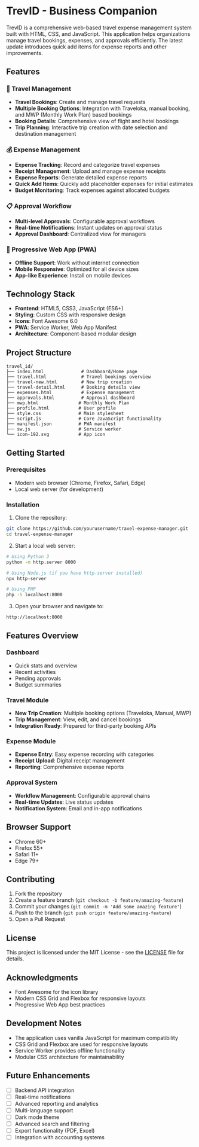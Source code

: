 # TrevID - Business Companion

TrevID is a comprehensive web-based travel expense management system built with HTML, CSS, and JavaScript. This application helps organizations manage travel bookings, expenses, and approvals efficiently. The latest update introduces quick add items for expense reports and other improvements.

## Features

### 🛫 Travel Management
- **Travel Bookings**: Create and manage travel requests
- **Multiple Booking Options**: Integration with Traveloka, manual booking, and MWP (Monthly Work Plan) based bookings
- **Booking Details**: Comprehensive view of flight and hotel bookings
- **Trip Planning**: Interactive trip creation with date selection and destination management

### 💰 Expense Management
- **Expense Tracking**: Record and categorize travel expenses
- **Receipt Management**: Upload and manage expense receipts
- **Expense Reports**: Generate detailed expense reports
- **Quick Add Items**: Quickly add placeholder expenses for initial estimates
- **Budget Monitoring**: Track expenses against allocated budgets

### 📋 Approval Workflow
- **Multi-level Approvals**: Configurable approval workflows
- **Real-time Notifications**: Instant updates on approval status
- **Approval Dashboard**: Centralized view for managers

### 📱 Progressive Web App (PWA)
- **Offline Support**: Work without internet connection
- **Mobile Responsive**: Optimized for all device sizes
- **App-like Experience**: Install on mobile devices

## Technology Stack

- **Frontend**: HTML5, CSS3, JavaScript (ES6+)
- **Styling**: Custom CSS with responsive design
- **Icons**: Font Awesome 6.0
- **PWA**: Service Worker, Web App Manifest
- **Architecture**: Component-based modular design

## Project Structure

```
travel_id/
├── index.html              # Dashboard/Home page
├── travel.html             # Travel bookings overview
├── travel-new.html         # New trip creation
├── travel-detail.html      # Booking details view
├── expenses.html           # Expense management
├── approvals.html          # Approval dashboard
├── mwp.html               # Monthly Work Plan
├── profile.html           # User profile
├── style.css              # Main stylesheet
├── script.js              # Core JavaScript functionality
├── manifest.json          # PWA manifest
├── sw.js                  # Service worker
└── icon-192.svg           # App icon
```

## Getting Started

### Prerequisites
- Modern web browser (Chrome, Firefox, Safari, Edge)
- Local web server (for development)

### Installation

1. Clone the repository:
```bash
git clone https://github.com/yourusername/travel-expense-manager.git
cd travel-expense-manager
```

2. Start a local web server:
```bash
# Using Python 3
python -m http.server 8000

# Using Node.js (if you have http-server installed)
npx http-server

# Using PHP
php -S localhost:8000
```

3. Open your browser and navigate to:
```
http://localhost:8000
```

## Features Overview

### Dashboard
- Quick stats and overview
- Recent activities
- Pending approvals
- Budget summaries

### Travel Module
- **New Trip Creation**: Multiple booking options (Traveloka, Manual, MWP)
- **Trip Management**: View, edit, and cancel bookings
- **Integration Ready**: Prepared for third-party booking APIs

### Expense Module
- **Expense Entry**: Easy expense recording with categories
- **Receipt Upload**: Digital receipt management
- **Reporting**: Comprehensive expense reports

### Approval System
- **Workflow Management**: Configurable approval chains
- **Real-time Updates**: Live status updates
- **Notification System**: Email and in-app notifications

## Browser Support

- Chrome 60+
- Firefox 55+
- Safari 11+
- Edge 79+

## Contributing

1. Fork the repository
2. Create a feature branch (`git checkout -b feature/amazing-feature`)
3. Commit your changes (`git commit -m 'Add some amazing feature'`)
4. Push to the branch (`git push origin feature/amazing-feature`)
5. Open a Pull Request

## License

This project is licensed under the MIT License - see the [LICENSE](LICENSE) file for details.

## Acknowledgments

- Font Awesome for the icon library
- Modern CSS Grid and Flexbox for responsive layouts
- Progressive Web App best practices

## Development Notes

- The application uses vanilla JavaScript for maximum compatibility
- CSS Grid and Flexbox are used for responsive layouts
- Service Worker provides offline functionality
- Modular CSS architecture for maintainability

## Future Enhancements

- [ ] Backend API integration
- [ ] Real-time notifications
- [ ] Advanced reporting and analytics
- [ ] Multi-language support
- [ ] Dark mode theme
- [ ] Advanced search and filtering
- [ ] Export functionality (PDF, Excel)
- [ ] Integration with accounting systems
